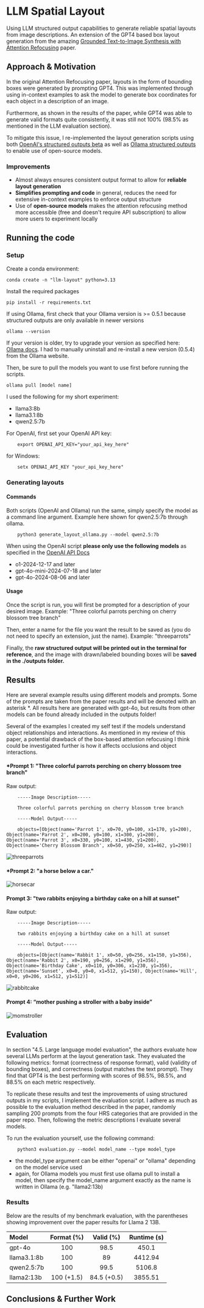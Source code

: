 # LLM Spatial Layout

Using LLM structured output capabilities to generate reliable spatial layouts from image descriptions. An extension of the GPT4 based box layout generation from the amazing [Grounded Text-to-Image Synthesis with Attention Refocusing](https://attention-refocusing.github.io/) paper.

## Approach & Motivation

In the original Attention Refocusing paper, layouts in the form of bounding boxes were generated by prompting GPT4. This was implemented through using in-context examples to ask the model to generate box coordinates for each object in a description of an image.

Furthermore, as shown in the results of the paper, while GPT4 was able to generate valid formats quite consistently, it was still not 100% (98.5% as mentioned in the LLM evaluation section). 

To mitigate this issue, I re-implemented the layout generation scripts using both [OpenAI's structured outputs beta](https://platform.openai.com/docs/guides/structured-outputs?context=ex1#how-to-use) as well as [Ollama structured outputs](https://ollama.com/blog/structured-outputs) to enable use of open-source models.

### Improvements

* Almost always ensures consistent output format to allow for **reliable layout generation**
* **Simplifies prompting and code** in general, reduces the need for extensive in-context examples to enforce output structure
* Use of **open-source models** makes the attention refocusing method more accessible (free and doesn't require API subscription) to allow more users to experiment locally

## Running the code

### Setup

Create a conda environment:
    
    conda create -n "llm-layout" python=3.13

Install the required packages
    
    pip install -r requirements.txt

If using Ollama, first check that your Ollama version is >= 0.5.1 because structured outputs are only available in newer versions
    
    ollama --version

If your version is older, try to upgrade your version as specified here: [Ollama docs](https://github.com/ollama/ollama/blob/main/docs/faq.md). I had to manually uninstall and re-install a new version (0.5.4) from the Ollama website.

Then, be sure to pull the models you want to use first before running the scripts.

    ollama pull [model name]

I used the following for my short experiment:
* llama3:8b
* llama3.1:8b
* qwen2.5:7b

For OpenAI, first set your OpenAI API key:

        export OPENAI_API_KEY="your_api_key_here"

for Windows:

        setx OPENAI_API_KEY "your_api_key_here"

### Generating layouts

#### Commands

Both scripts (OpenAI and Ollama) run the same, simply specify the model as a command line argument. Example here shown for qwen2.5:7b through ollama.

        python3 generate_layout_ollama.py --model qwen2.5:7b
    
When using the OpenAI script **please only use the following models** as specified in the [OpenAI API Docs](https://platform.openai.com/docs/guides/structured-outputs?context=ex1#how-to-use)
* o1-2024-12-17 and later
* gpt-4o-mini-2024-07-18 and later
* gpt-4o-2024-08-06 and later

#### Usage

Once the script is run, you will first be prompted for a description of your desired image. Example: "Three colorful parrots perching on cherry blossom tree branch"

Then, enter a name for the file you want the result to be saved as (you do not need to specify an extension, just the name). Example: "threeparrots"

Finally, the **raw structured output will be printed out in the terminal for reference**, and the image with drawn/labeled bounding boxes will be **saved in the ./outputs folder.**


## Results

Here are several example results using different models and prompts. Some of the prompts are taken from the paper results and will be denoted with an asterisk *. All results here are generated with gpt-4o, but results from other models can be found already included in the outputs folder!

Several of the examples I created my self test if the models understand object relationships and interactions. As mentioned in my review of this paper, a potential drawback of the box-based attention refocusing I think could be investigated further is how it affects occlusions and object interactions.

#### *Prompt 1: "Three colorful parrots perching on cherry blossom tree branch"

Raw output:

        -----Image Description-----

        Three colorful parrots perching on cherry blossom tree branch
        
        -----Model Output-----
        
        objects=[Object(name='Parrot 1', x0=70, y0=100, x1=170, y1=200), Object(name='Parrot 2', x0=200, y0=100, x1=300, y1=200), Object(name='Parrot 3', x0=330, y0=100, x1=430, y1=200), Object(name='Cherry Blossom Branch', x0=50, y0=250, x1=462, y1=290)]

![threeparrots](https://github.com/user-attachments/assets/09db991e-539c-48cb-830d-479e5a29f167)

#### *Prompt 2: "a horse below a car."

![horsecar](https://github.com/user-attachments/assets/1f60582a-ec50-4efe-aa5e-66e401aaccd0)

#### Prompt 3: "two rabbits enjoying a birthday cake on a hill at sunset"

Raw output:

        -----Image Description-----

        two rabbits enjoying a birthday cake on a hill at sunset
        
        -----Model Output-----
        
        objects=[Object(name='Rabbit 1', x0=50, y0=256, x1=150, y1=356), Object(name='Rabbit 2', x0=190, y0=256, x1=290, y1=356), Object(name='Birthday Cake', x0=110, y0=306, x1=230, y1=356), Object(name='Sunset', x0=0, y0=0, x1=512, y1=150), Object(name='Hill', x0=0, y0=206, x1=512, y1=512)]

![rabbitcake](https://github.com/user-attachments/assets/10a4e3cb-31a5-4f26-8aa9-2bb0794a9327)

#### Prompt 4: “mother pushing a stroller with a baby inside”

![momstroller](https://github.com/user-attachments/assets/fe8719a4-3c43-49cb-834e-46946c25668f)

## Evaluation

In section "4.5. Large language model evaluation", the authors evaluate how several LLMs perform at the layout generation task. They evaluated the following metrics: format (correctness of response format), valid (validity of bounding boxes), and correctness (output matches the text prompt).
They find that GPT4 is the best performing with scores of 98.5%, 98.5%, and 88.5% on each metric respectively.

To replicate these results and test the improvements of using structured outputs in my scripts, I implement the evaluation script. I adhere as much as possible to the evaluation method described in the paper, randomly sampling 200 prompts from the four HRS categories that are provided in the paper repo.
Then, following the metric descriptions I evaluate several models.

To run the evaluation yourself, use the following command:

        python3 evaluation.py --model model_name --type model_type

* the model_type argument can be either "openai" or "ollama" depending on the model service used
* again, for Ollama models you must first use ollama pull to install a model, then specify the model_name argument exactly as the name is written in Ollama (e.g. "llama2:13b)

### Results

Below are the results of my benchmark evaluation, with the parentheses showing improvement over the paper results for Llama 2 13B.

| Model | Format (%) | Valid (%) | Runtime (s) |
| :--- | :---: |:---: | :---: |
| gpt-4o | 100 | 98.5 | 450.1 |
| llama3.1:8b | 100 | 89 | 4412.94 |
| qwen2.5:7b | 100 | 99.5 | 5106.8 |
| llama2:13b | 100 (+1.5) | 84.5 (+0.5) | 3855.51 |



## Conclusions & Further Work

